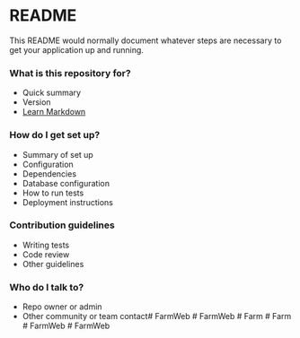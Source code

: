 # README #

This README would normally document whatever steps are necessary to get your application up and running.

### What is this repository for? ###

* Quick summary
* Version
* [Learn Markdown](https://bitbucket.org/tutorials/markdowndemo)

### How do I get set up? ###

* Summary of set up
* Configuration
* Dependencies
* Database configuration
* How to run tests
* Deployment instructions

### Contribution guidelines ###

* Writing tests
* Code review
* Other guidelines

### Who do I talk to? ###

* Repo owner or admin
* Other community or team contact#   F a r m W e b  
 #   F a r m W e b  
 #   F a r m  
 #   F a r m  
 #   F a r m W e b  
 #   F a r m W e b  
 